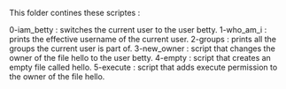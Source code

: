 This folder contines these scriptes :

0-iam_betty : switches the current user to the user betty.
1-who_am_i  : prints the effective username of the current user.
2-groups    : prints all the groups the current user is part of.
3-new_owner : script that changes the owner of the file hello to the user betty.
4-empty     : script that creates an empty file called hello.
5-execute   : script that adds execute permission to the owner of the file hello.


